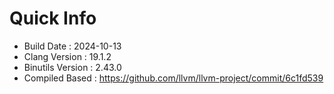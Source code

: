 # Quick Info
* Build Date : 2024-10-13
* Clang Version : 19.1.2
* Binutils Version : 2.43.0
* Compiled Based : https://github.com/llvm/llvm-project/commit/6c1fd539
